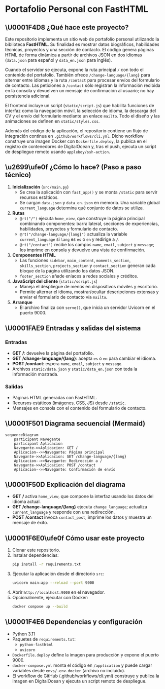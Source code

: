 # Portafolio Personal con FastHTML

## \U0001F4D8 ¿Qué hace este proyecto?
Este repositorio implementa un sitio web de portafolio personal utilizando la biblioteca **FastHTML**. Su finalidad es mostrar datos biográficos, habilidades técnicas, proyectos y una sección de contacto. El código genera páginas HTML de forma dinámica a partir de archivos JSON en dos idiomas (`data.json` para español y `data_en.json` para inglés). 

Cuando el servidor se ejecuta, expone la ruta principal `/` con todo el contenido del portafolio. También ofrece `/change-language/{lang}` para alternar entre idiomas y la ruta `/contact` para procesar envíos del formulario de contacto. Las peticiones a `/contact` sólo registran la información recibida en la consola y devuelven un mensaje de confirmación al usuario; no hay persistencia adicional.

El frontend incluye un script (`static/script.js`) que habilita funciones de interfaz como la navegación móvil, la selección de idioma, la descarga del CV y el envío del formulario mediante un enlace `mailto`. Todo el diseño y las animaciones se definen en `static/styles.css`.

Además del código de la aplicación, el repositorio contiene un flujo de integración continua en `.github/workflows/cli.yml`. Dicho workflow construye una imagen Docker con `Dockerfile.deploy`, la publica en el registro de contenedores de DigitalOcean y, tras el push, ejecuta un script de despliegue remoto usando `appleboy/ssh-action`.

## \u2699\ufe0f ¿Cómo lo hace? (Paso a paso técnico)
1. **Inicialización** (`src/main.py`)
   - Se crea la aplicación con `fast_app()` y se monta `/static` para servir recursos estáticos.
   - Se cargan `data.json` y `data_en.json` en memoria. Una variable global `current_language` determina qué conjunto de datos se utiliza.
2. **Rutas**
   - `@rt("/")` ejecuta `home_view`, que construye la página principal combinando componentes: barra lateral, secciones de experiencias, habilidades, proyectos y formulario de contacto.
   - `@rt("/change-language/{lang}")` actualiza la variable `current_language` si `lang` es `es` o `en` y redirige a `/`.
   - `@rt("/contact")` recibe los campos `name`, `email`, `subject` y `message`; los imprime en consola y devuelve una vista de confirmación.
3. **Componentes HTML**
   - Las funciones `sidebar`, `main_content`, `moments_section`, `skills_section`, `projects_section` y `contact_section` generan cada bloque de la página utilizando los datos JSON.
   - `footer_section` añade enlaces a redes sociales y créditos.
4. **JavaScript del cliente** (`static/script.js`)
   - Maneja el despliegue de menús en dispositivos móviles y escritorio.
   - Permite alternar el idioma, mostrar/ocultar descripciones extensas y enviar el formulario de contacto vía `mailto`.
5. **Arranque**
   - El archivo finaliza con `serve()`, que inicia un servidor Uvicorn en el puerto 9000.

## \U0001FAE9 Entradas y salidas del sistema
### Entradas
- **GET /**: devuelve la página del portafolio.
- **GET /change-language/{lang}**: acepta `es` o `en` para cambiar el idioma.
- **POST /contact**: espera `name`, `email`, `subject` y `message`.
- Archivos `static/data.json` y `static/data_en.json` con toda la información mostrada.

### Salidas
- Páginas HTML generadas con FastHTML.
- Recursos estáticos (imágenes, CSS, JS) desde `/static`.
- Mensajes en consola con el contenido del formulario de contacto.

## \U0001F501 Diagrama secuencial (Mermaid)
```mermaid
sequenceDiagram
    participant Navegante
    participant Aplicacion
    Navegante->>Aplicacion: GET /
    Aplicacion-->>Navegante: Página principal
    Navegante->>Aplicacion: GET /change-language/{lang}
    Aplicacion-->>Navegante: Redirección a /
    Navegante->>Aplicacion: POST /contact
    Aplicacion-->>Navegante: Confirmación de envío
```

## \U0001F50D Explicación del diagrama
- **GET /** activa `home_view`, que compone la interfaz usando los datos del idioma actual.
- **GET /change-language/{lang}** ejecuta `change_language`; actualiza `current_language` y responde con una redirección.
- **POST /contact** invoca `contact_post`, imprime los datos y muestra un mensaje de éxito.

## \U0001F6E0\ufe0f Cómo usar este proyecto
1. Clonar este repositorio.
2. Instalar dependencias:
   ```bash
   pip install -r requirements.txt
   ```
3. Ejecutar la aplicación desde el directorio `src`:
   ```bash
   uvicorn main:app --reload --port 9000
   ```
4. Abrir `http://localhost:9000` en el navegador.
5. Opcionalmente, ejecutar con Docker:
   ```bash
   docker compose up --build
   ```

## \U0001F4E6 Dependencias y configuración
- Python 3.11
- Paquetes de `requirements.txt`:
  - `python-fasthtml`
  - `uvicorn`
- `Dockerfile.deploy` define la imagen para producción y expone el puerto 9000.
- `docker-compose.yml` monta el código en `/application` y puede cargar variables desde `envs/.env.docker` (archivo no incluido).
- El workflow de GitHub (.github/workflows/cli.yml) construye y publica la imagen en DigitalOcean y ejecuta un script remoto de despliegue.

